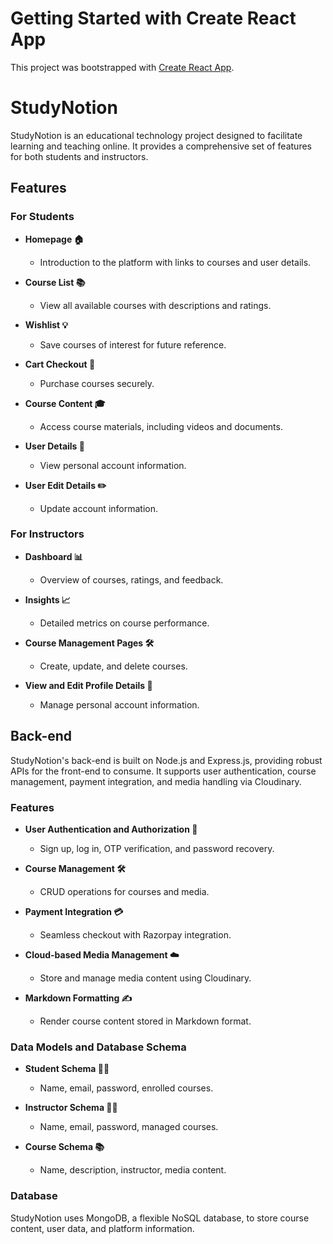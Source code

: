 # Getting Started with Create React App

This project was bootstrapped with [Create React App](https://github.com/facebook/create-react-app).

# StudyNotion

StudyNotion is an educational technology project designed to facilitate learning and teaching online. It provides a comprehensive set of features for both students and instructors.

## Features

### For Students

- **Homepage 🏠**
  - Introduction to the platform with links to courses and user details.
  
- **Course List 📚**
  - View all available courses with descriptions and ratings.
  
- **Wishlist 💡**
  - Save courses of interest for future reference.
  
- **Cart Checkout 🛒**
  - Purchase courses securely.
  
- **Course Content 🎓**
  - Access course materials, including videos and documents.
  
- **User Details 👤**
  - View personal account information.
  
- **User Edit Details ✏️**
  - Update account information.

### For Instructors

- **Dashboard 📊**
  - Overview of courses, ratings, and feedback.
  
- **Insights 📈**
  - Detailed metrics on course performance.
  
- **Course Management Pages 🛠️**
  - Create, update, and delete courses.
  
- **View and Edit Profile Details 👀**
  - Manage personal account information.

## Back-end

StudyNotion's back-end is built on Node.js and Express.js, providing robust APIs for the front-end to consume. It supports user authentication, course management, payment integration, and media handling via Cloudinary.

### Features

- **User Authentication and Authorization 🔐**
  - Sign up, log in, OTP verification, and password recovery.
  
- **Course Management 🛠️**
  - CRUD operations for courses and media.
  
- **Payment Integration 💳**
  - Seamless checkout with Razorpay integration.
  
- **Cloud-based Media Management ☁️**
  - Store and manage media content using Cloudinary.
  
- **Markdown Formatting ✍️**
  - Render course content stored in Markdown format.

### Data Models and Database Schema

- **Student Schema 🧑‍🎓**
  - Name, email, password, enrolled courses.
  
- **Instructor Schema 👩‍🏫**
  - Name, email, password, managed courses.
  
- **Course Schema 📚**
  - Name, description, instructor, media content.

### Database

StudyNotion uses MongoDB, a flexible NoSQL database, to store course content, user data, and platform information.

